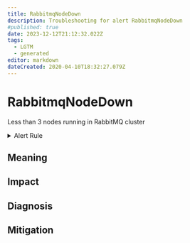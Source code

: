 ```yaml
---
title: RabbitmqNodeDown
description: Troubleshooting for alert RabbitmqNodeDown
#published: true
date: 2023-12-12T21:12:32.022Z
tags: 
  - LGTM
  - generated
editor: markdown
dateCreated: 2020-04-10T18:32:27.079Z
---
```


# RabbitmqNodeDown

Less than 3 nodes running in RabbitMQ cluster

<details>
  <summary>Alert Rule</summary>

{{% rule "rabbitmq/rabbitmq-exporter.yml" "RabbitmqNodeDown" %}}

{{% comment %}}

```yaml
alert: RabbitmqNodeDown
expr: sum(rabbitmq_build_info) < 3
for: 0m
labels:
    severity: critical
annotations:
    summary: RabbitMQ node down (instance {{ $labels.instance }})
    description: |-
        Less than 3 nodes running in RabbitMQ cluster
          VALUE = {{ $value }}
          LABELS = {{ $labels }}
    runbook: https://github.com/srerun/prometheus-alerts/blob/main/content/runbooks/rabbitmq-exporter/RabbitmqNodeDown.md

```

{{% /comment %}}

</details>


## Meaning
[//]: # "Short paragraph that explains what the alert means"


## Impact
[//]: # "What could / will happen if the alert is not addressed"



## Diagnosis
[//]: # "Steps to take to identify the cause of the problem"



## Mitigation
[//]: # "The steps necessary to resolve the alert"
